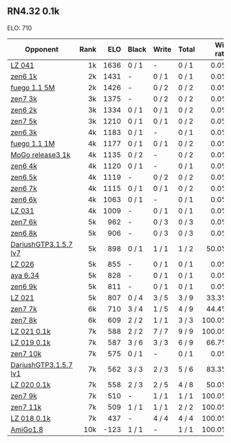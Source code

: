 ## RN4.32 0.1k ##

ELO: 710

Opponent | Rank | ELO | Black | Write | Total | Win rate
---------|-----:|----:|-------|-------|-------|-------:
[LZ 041](LZ%20041.md) | 1k | 1636 | 0 / 1 | - | 0 / 1 | 0.0%
[zen6 1k](zen6%201k.md) | 2k | 1431 | - | 0 / 1 | 0 / 1 | 0.0%
[fuego 1.1 5M](fuego%201.1%205M.md) | 2k | 1426 | - | 0 / 2 | 0 / 2 | 0.0%
[zen7 3k](zen7%203k.md) | 3k | 1375 | - | 0 / 2 | 0 / 2 | 0.0%
[zen6 2k](zen6%202k.md) | 3k | 1334 | 0 / 1 | 0 / 1 | 0 / 2 | 0.0%
[zen7 5k](zen7%205k.md) | 3k | 1210 | 0 / 1 | 0 / 1 | 0 / 2 | 0.0%
[zen6 3k](zen6%203k.md) | 4k | 1183 | 0 / 1 | - | 0 / 1 | 0.0%
[fuego 1.1 1M](fuego%201.1%201M.md) | 4k | 1177 | 0 / 1 | 0 / 1 | 0 / 2 | 0.0%
[MoGo release3 1k](MoGo%20release3%201k.md) | 4k | 1135 | 0 / 2 | - | 0 / 2 | 0.0%
[zen6 4k](zen6%204k.md) | 4k | 1120 | 0 / 1 | - | 0 / 1 | 0.0%
[zen6 5k](zen6%205k.md) | 4k | 1119 | - | 0 / 2 | 0 / 2 | 0.0%
[zen6 7k](zen6%207k.md) | 4k | 1115 | 0 / 1 | 0 / 1 | 0 / 2 | 0.0%
[zen6 6k](zen6%206k.md) | 4k | 1063 | 0 / 1 | - | 0 / 1 | 0.0%
[LZ 031](LZ%20031.md) | 4k | 1009 | - | 0 / 1 | 0 / 1 | 0.0%
[zen7 6k](zen7%206k.md) | 5k | 962 | - | 0 / 3 | 0 / 3 | 0.0%
[zen6 8k](zen6%208k.md) | 5k | 906 | - | 0 / 3 | 0 / 3 | 0.0%
[DariushGTP3.1.5.7 lv7](DariushGTP3.1.5.7%20lv7.md) | 5k | 898 | 0 / 1 | 1 / 1 | 1 / 2 | 50.0%
[LZ 026](LZ%20026.md) | 5k | 855 | - | 0 / 1 | 0 / 1 | 0.0%
[aya 6.34](aya%206.34.md) | 5k | 828 | - | 0 / 1 | 0 / 1 | 0.0%
[zen6 9k](zen6%209k.md) | 5k | 811 | - | 0 / 1 | 0 / 1 | 0.0%
[LZ 021](LZ%20021.md) | 5k | 807 | 0 / 4 | 3 / 5 | 3 / 9 | 33.3%
[zen7 7k](zen7%207k.md) | 6k | 710 | 3 / 4 | 1 / 5 | 4 / 9 | 44.4%
[zen7 8k](zen7%208k.md) | 6k | 609 | 2 / 2 | 1 / 1 | 3 / 3 | 100.0%
[LZ 021 0.1k](LZ%20021%200.1k.md) | 7k | 588 | 2 / 2 | 7 / 7 | 9 / 9 | 100.0%
[LZ 019 0.1k](LZ%20019%200.1k.md) | 7k | 587 | 3 / 6 | 3 / 3 | 6 / 9 | 66.7%
[zen7 10k](zen7%2010k.md) | 7k | 575 | 0 / 1 | - | 0 / 1 | 0.0%
[DariushGTP3.1.5.7 lv1](DariushGTP3.1.5.7%20lv1.md) | 7k | 562 | 3 / 3 | 2 / 3 | 5 / 6 | 83.3%
[LZ 020 0.1k](LZ%20020%200.1k.md) | 7k | 558 | 2 / 3 | 2 / 5 | 4 / 8 | 50.0%
[zen7 9k](zen7%209k.md) | 7k | 510 | - | 1 / 1 | 1 / 1 | 100.0%
[zen7 11k](zen7%2011k.md) | 7k | 509 | 1 / 1 | 1 / 1 | 2 / 2 | 100.0%
[LZ 018 0.1k](LZ%20018%200.1k.md) | 7k | 437 | - | 4 / 4 | 4 / 4 | 100.0%
[AmiGo1.8](AmiGo1.8.md) | 10k | -123 | 1 / 1 | - | 1 / 1 | 100.0%

